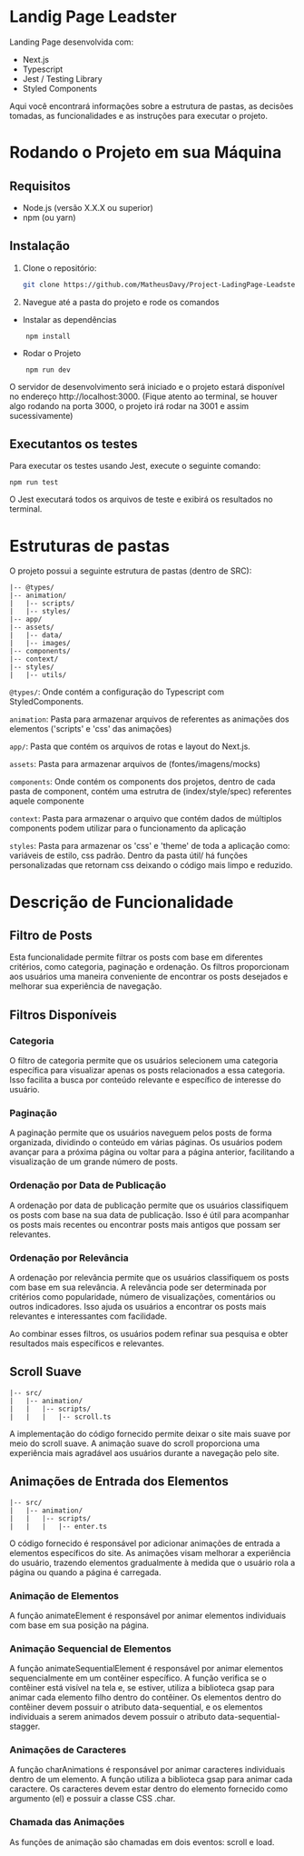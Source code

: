 
# Landig Page Leadster

Landing Page desenvolvida com:
* Next.js
* Typescript 
* Jest / Testing Library
* Styled Components

Aqui você encontrará informações sobre a estrutura de pastas, as decisões tomadas, as funcionalidades e as instruções para executar o projeto. 

# Rodando o Projeto em sua Máquina
## Requisitos

- Node.js (versão X.X.X ou superior)
- npm (ou yarn)

## Instalação

1. Clone o repositório:

   ```bash
   git clone https://github.com/MatheusDavy/Project-LadingPage-Leadster.git

2. Navegue até a pasta do projeto e rode os comandos
* Instalar as dependências
```
    npm install
```
* Rodar o Projeto
```
    npm run dev
```
O servidor de desenvolvimento será iniciado e o projeto estará disponível no endereço http://localhost:3000. (Fique atento ao terminal, se houver algo rodando na porta 3000, o projeto irá rodar na 3001 e assim sucessivamente)

## Executantos os testes
Para executar os testes usando Jest, execute o seguinte comando:
```
npm run test
```
O Jest executará todos os arquivos de teste e exibirá os resultados no terminal.

# Estruturas de pastas
O projeto possui a seguinte estrutura de pastas (dentro de SRC):
```
|-- @types/
|-- animation/
|   |-- scripts/
|   |-- styles/
|-- app/
|-- assets/
|   |-- data/
|   |-- images/
|-- components/
|-- context/
|-- styles/
|   |-- utils/
```

`@types/`: Onde contém a configuração do Typescript com StyledComponents.

`animation`: Pasta para armazenar arquivos de referentes as animações dos elementos ('scripts' e 'css' das animações)

`app/`: Pasta que contém os arquivos de rotas e layout do Next.js.

`assets`: Pasta para armazenar arquivos de (fontes/imagens/mocks)

`components`: Onde contém os components dos projetos, dentro de cada pasta de component, contém uma estrutra de (index/style/spec) referentes aquele componente

`context`: Pasta para armazenar o arquivo que contém dados de múltiplos components podem utilizar para o funcionamento da aplicação

`styles`: Pasta para armazenar os 'css' e 'theme' de toda a aplicação como: variáveis de estilo, css padrão. Dentro da pasta útil/ há funções personalizadas que retornam css deixando o código mais limpo e reduzido.



# Descrição de Funcionalidade
## Filtro de Posts
Esta funcionalidade permite filtrar os posts com base em diferentes critérios, como categoria, paginação e ordenação. Os filtros proporcionam aos usuários uma maneira conveniente de encontrar os posts desejados e melhorar sua experiência de navegação.

## Filtros Disponíveis
### Categoria
O filtro de categoria permite que os usuários selecionem uma categoria específica para visualizar apenas os posts relacionados a essa categoria. Isso facilita a busca por conteúdo relevante e específico de interesse do usuário.

### Paginação
A paginação permite que os usuários naveguem pelos posts de forma organizada, dividindo o conteúdo em várias páginas. Os usuários podem avançar para a próxima página ou voltar para a página anterior, facilitando a visualização de um grande número de posts.

### Ordenação por Data de Publicação
A ordenação por data de publicação permite que os usuários classifiquem os posts com base na sua data de publicação. Isso é útil para acompanhar os posts mais recentes ou encontrar posts mais antigos que possam ser relevantes.

### Ordenação por Relevância
A ordenação por relevância permite que os usuários classifiquem os posts com base em sua relevância. A relevância pode ser determinada por critérios como popularidade, número de visualizações, comentários ou outros indicadores. Isso ajuda os usuários a encontrar os posts mais relevantes e interessantes com facilidade.

Ao combinar esses filtros, os usuários podem refinar sua pesquisa e obter resultados mais específicos e relevantes.

## Scroll Suave
```
|-- src/
|   |-- animation/
|   |   |-- scripts/
|   |   |   |-- scroll.ts
```
A implementação do código fornecido permite deixar o site mais suave por meio do scroll suave. A animação suave do scroll proporciona uma experiência mais agradável aos usuários durante a navegação pelo site.

## Animações de Entrada dos Elementos
```
|-- src/
|   |-- animation/
|   |   |-- scripts/
|   |   |   |-- enter.ts
```
O código fornecido é responsável por adicionar animações de entrada a elementos específicos do site. As animações visam melhorar a experiência do usuário, trazendo elementos gradualmente à medida que o usuário rola a página ou quando a página é carregada.

### Animação de Elementos
A função animateElement é responsável por animar elementos individuais com base em sua posição na página.

### Animação Sequencial de Elementos
A função animateSequentialElement é responsável por animar elementos sequencialmente em um contêiner específico. A função verifica se o contêiner está visível na tela e, se estiver, utiliza a biblioteca gsap para animar cada elemento filho dentro do contêiner. Os elementos dentro do contêiner devem possuir o atributo data-sequential, e os elementos individuais a serem animados devem possuir o atributo data-sequential-stagger.

### Animações de Caracteres
A função charAnimations é responsável por animar caracteres individuais dentro de um elemento. A função utiliza a biblioteca gsap para animar cada caractere. Os caracteres devem estar dentro do elemento fornecido como argumento (el) e possuir a classe CSS .char.

### Chamada das Animações
As funções de animação são chamadas em dois eventos: scroll e load.

